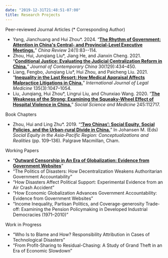 ```yaml
---
date: "2019-12-31T21:48:51-07:00"
title: Research Projects
---
```


Peer-reviewed Journal Articles (\* Corresponding Author)

+ Yang, Jianchuang and Hui Zhou\*. 2024. “[**The Rhythm of Government: Attention in China's Central- and Provincial-Level Executive Meetings.**](/2024_Government_Attention.pdf)” _China Review_ 24(1):83--114.
+ Zhou, Hui, Junqiang Liu\*, Jiang He, and Jianxin Cheng. 2021. “[**Conditional Justice: Evaluating the Judicial Centralization Reform in China.**](/2021_Conditional_Justice.pdf)” _Journal of Contemporary China_ 30(129):434–450.
+ Liang, Fengbo, Junqiang Liu\*, Hui Zhou, and Paicheng Liu. 2021. “[**Inequality in the Last Resort: How Medical Appraisal Affects Malpractice Litigations in China.**](/2021_Inequality_in_the_last_resort.pdf)” _International Journal of Legal Medicine_ 135(3):1047–1054.
+ Liu, Junqiang, Hui Zhou\*, Lingrui Liu, and Chunxiao Wang. 2020. “[**The Weakness of the Strong: Examining the Squeaky-Wheel Effect of Hospital Violence in China.**](/2020_Hospital_Violence.pdf)” _Social Science and Medicine_ 245:112717.

Book Chapters

* Zhou, Hui and Ling Zhu\*. 2019. “[**‘Two Chinas’: Social Equity, Social Policies, and the Urban-rural Divide in China.**](https://doi.org/10.1007/978-3-030-15919-1_7)” In Johansen M. (Eds) _Social Equity in the Asia-Pacific Region: Conceptualizations and Realities_ (pp. 109–136). Palgrave Macmillan, Cham.

Working Papers

+ “[**Outward Censorship in An Era of Globalization: Evidence from Government Websites**](/SIUE_Research_Presentation.pdf)”
+ “The Politics of Disasters: How Decentralization Weakens Authoritarian Government Accountability”
+ “How Disasters Affect Political Support: Experimental Evidence from an Air Crash Accident”
+ “How Economic Globalization Advances Government Accountability: Evidence from Government Websites”
+ “Income Inequality, Partisan Politics, and Coverage-generosity Trade-off: Examining the Pension Policymaking in Developed Industrial Democracies (1971–2010)”

Work in Progress

* “Who Is to Blame and How? Responsibility Attribution in Cases of Technological Disasters”
* “From Profit-Sharing to Residual-Chasing: A Study of Grand Theft in an Era of Economic Slowdown”
